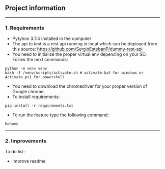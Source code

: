 ## Project information
---------

### 1. Requirements

- Pytyhon 3.7.4 installed in the computer
- The api to test is a rest api running in local which can be deployed from this source: https://github.com/SergioEstebanP/dummy-rest-api
- You need to initialize the proper virtual env depending on your SO. Follow the next commands:
```
python -m venv venv
bash -f /venv/scripts/activate.sh # activate.bat for windows or Activate.ps1 for powershell
```
- You need to download the chromedriver for your proper version of Google chrome. 
- To install requirements: 
```
pip install -r requirements.txt
```
- To run the feature type the following command:
```
behave
```

---------

### 2. Improvements

To do list:
- Improve readme
